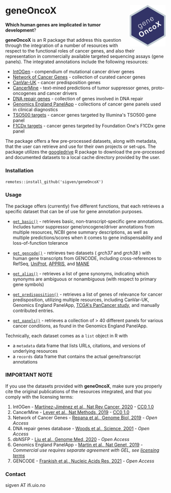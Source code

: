 &nbsp;

# geneOncoX <a href="https://sigven.github.io/geneOncoX/"><img src="man/figures/logo.png" align="right" height="130" width="113"/></a>

__Which human genes are implicated in tumor development__? 

**geneOncoX** is an R package that address this question through the integration of a number of resources with respect to the functional roles of cancer genes, and also their representation in commercially available targeted sequencing assays (gene panels). The integrated annotations include the following resources:

-   [IntOGen](https://www.intogen.org/download) - compendium of mutational cancer driver genes
-   [Network of Cancer Genes](http://ncg.kcl.ac.uk/) - collection of curated cancer genes
-   [CanVar-UK](https://canvaruk.org/) - cancer predisposition genes
-   [CancerMine](http://bionlp.bcgsc.ca/cancermine/) - text-mined predictions of tumor suppressor genes, proto-oncogenes and cancer drivers
-   [DNA repair genes](https://www.mdanderson.org/documents/Labs/Wood-Laboratory/human-dna-repair-genes.html) - collection of genes involved in DNA repair
-   [Genomics England PanelApp](https://panelapp.genomicsengland.co.uk/) - collections of cancer gene panels used in clinical diagnostics
-   [TSO500 targets](https://emea.illumina.com/products/by-brand/trusight-oncology/tso-500-portfolio.html) - cancer genes targeted by Illumina's TSO500 gene panel
-   [F1CDx targets](https://www.foundationmedicine.com/test/foundationone-cdx) - cancer genes targeted by Foundation One's F1CDx gene panel

The package offers a few pre-processed datasets, along with metadata, that the user can retrieve and use for their own projects or set-ups. The package utilizes the [googledrive](https://googledrive.tidyverse.org/) R package to download the pre-processed and documented datasets to a local cache directory provided by the user.

### Installation

`remotes::install_github('sigven/geneOncoX')`

### Usage

The package offers (currently) five different functions, that each retrieves a specific dataset that can be of use for gene annotation purposes.

-   [`get_basic()`](https://sigven.github.io/geneOncoX/reference/get_basic.html) - retrieves basic, non-transcript-specific gene annotations. Includes tumor suppressor gene/oncogene/driver annotations from multiple resources, NCBI gene summary descriptions, as well as multiple predictions/scores when it comes to gene indispensability and loss-of-function tolerance

-   [`get_gencode()`](https://sigven.github.io/geneOncoX/reference/get_gencode.html) - retrieves two datasets ( *grch37* and *grch38* ) with human gene transcripts from GENCODE, including cross-references to RefSeq, [UniProt](https://www.uniprot.org), [APPRIS](https://appris.bioinfo.cnio.es/#/), and [MANE](https://www.ncbi.nlm.nih.gov/refseq/MANE/)

-   [`get_alias()`](https://sigven.github.io/geneOncoX/reference/get_alias.html) - retrieves a list of gene synonyms, indicating which synonyms are ambiguous or nonambiguous (with respect to primary gene symbols)

-   [`get_predisposition()`](https://sigven.github.io/geneOncoX/reference/get_predisposition.html) - retrieves a list of genes of relevance for cancer predisposition, utilizing multiple resources, including CanVar-UK, Genomics England PanelApp, [TCGA's PanCancer study](https://pubmed.ncbi.nlm.nih.gov/29625052/), and manually contributed entries.

-   [`get_panels()`](https://sigven.github.io/geneOncoX/reference/get_panels.html) - retrieves a collection of \> 40 different panels for various cancer conditions, as found in the Genomics England PanelApp.

Technically, each dataset comes as a `list` object in R with

-   a `metadata` data frame that lists URLs, citations, and versions of underlying resources
-   a `records` data frame that contains the actual gene/transcript annotations

### IMPORTANT NOTE

If you use the datasets provided with **geneOncoX**, make sure you properly cite the original publications of the resources integrated, and that you comply with the licensing terms:

1.  IntOGen - [Martínez-Jiménez et al., Nat Rev Cancer, 2020](https://pubmed.ncbi.nlm.nih.gov/32778778/) - [CC0 1.0](https://creativecommons.org/publicdomain/zero/1.0/)
2.  CancerMine - [Lever et al., Nat Methods, 2019](https://pubmed.ncbi.nlm.nih.gov/31110280/) - [CC0 1.0](https://creativecommons.org/publicdomain/zero/1.0/)
3.  Network of Cancer Genes - [Repana et al., Genome Biol, 2019](https://pubmed.ncbi.nlm.nih.gov/30606230/) - *Open Access*
4.  DNA repair genes database - [Woods et al., Science, 2001](https://pubmed.ncbi.nlm.nih.gov/11181991/) - *Open Access*
5.  dbNSFP - [Liu et al., Genome Med, 2020](https://pubmed.ncbi.nlm.nih.gov/33261662/) - *Open Access*
6.  Genomics England PanelApp - [Martin et al., Nat Genet, 2019](https://pubmed.ncbi.nlm.nih.gov/31676867/) - *Commercial use requires separate agreement with GEL, see [licensing terms](https://panelapp.genomicsengland.co.uk/media/files/GEL_-_PanelApp_Terms_of_Use_December_2019.pdf)*
7.  GENCODE - [Frankish et al., Nucleic Acids Res, 2021](https://pubmed.ncbi.nlm.nih.gov/33270111) - *Open Access*

### Contact

sigven AT ifi.uio.no

